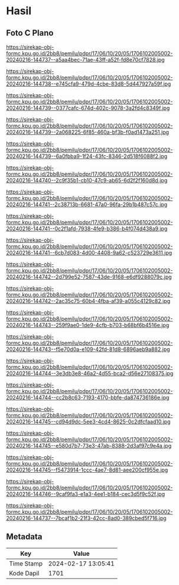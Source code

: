 # Hasil

## Foto C Plano

https://sirekap-obj-formc.kpu.go.id/2bb8/pemilu/pdpr/17/06/10/20/05/1706102005002-20240216-144737--a5aa4bec-71ae-43ff-a52f-fd8e70cf7828.jpg

https://sirekap-obj-formc.kpu.go.id/2bb8/pemilu/pdpr/17/06/10/20/05/1706102005002-20240216-144738--e745cfa9-479d-4cbe-83d8-5d447927a59f.jpg

https://sirekap-obj-formc.kpu.go.id/2bb8/pemilu/pdpr/17/06/10/20/05/1706102005002-20240216-144739--0377cafc-674d-402c-9078-3a2fd4c8349f.jpg

https://sirekap-obj-formc.kpu.go.id/2bb8/pemilu/pdpr/17/06/10/20/05/1706102005002-20240216-144739--2a068225-6f85-460a-bf3b-f0ad1473a251.jpg

https://sirekap-obj-formc.kpu.go.id/2bb8/pemilu/pdpr/17/06/10/20/05/1706102005002-20240216-144739--6a0fbba9-1f24-43fc-8346-2d518f6088f2.jpg

https://sirekap-obj-formc.kpu.go.id/2bb8/pemilu/pdpr/17/06/10/20/05/1706102005002-20240216-144740--2c9f35b1-cb10-47c9-ab65-6d2f2f160d8d.jpg

https://sirekap-obj-formc.kpu.go.id/2bb8/pemilu/pdpr/17/06/10/20/05/1706102005002-20240216-144741--2c38713b-6681-47a0-96fa-29b1b487c57c.jpg

https://sirekap-obj-formc.kpu.go.id/2bb8/pemilu/pdpr/17/06/10/20/05/1706102005002-20240216-144741--0c2f1afd-7938-4fe9-b386-b4f074d438a9.jpg

https://sirekap-obj-formc.kpu.go.id/2bb8/pemilu/pdpr/17/06/10/20/05/1706102005002-20240216-144741--6cb7d083-4d00-4408-9a62-c523729e3611.jpg

https://sirekap-obj-formc.kpu.go.id/2bb8/pemilu/pdpr/17/06/10/20/05/1706102005002-20240216-144742--2d799e52-7587-43de-9168-e6df9288079c.jpg

https://sirekap-obj-formc.kpu.go.id/2bb8/pemilu/pdpr/17/06/10/20/05/1706102005002-20240216-144742--2ac35c75-60b4-4fba-af39-a055c4129c82.jpg

https://sirekap-obj-formc.kpu.go.id/2bb8/pemilu/pdpr/17/06/10/20/05/1706102005002-20240216-144743--259f9ae0-1de9-4cfb-b703-b68bf6b4516e.jpg

https://sirekap-obj-formc.kpu.go.id/2bb8/pemilu/pdpr/17/06/10/20/05/1706102005002-20240216-144743--f5e70d0a-e109-42fd-81d8-6896aeb9a882.jpg

https://sirekap-obj-formc.kpu.go.id/2bb8/pemilu/pdpr/17/06/10/20/05/1706102005002-20240216-144744--3e3db3e8-46a2-4d55-bca2-d56e27108375.jpg

https://sirekap-obj-formc.kpu.go.id/2bb8/pemilu/pdpr/17/06/10/20/05/1706102005002-20240216-144744--cc2b8c63-7193-4170-bbfe-da874736186e.jpg

https://sirekap-obj-formc.kpu.go.id/2bb8/pemilu/pdpr/17/06/10/20/05/1706102005002-20240216-144745--cd94d9dc-5ee3-4cd4-8625-0c2dfcfaad10.jpg

https://sirekap-obj-formc.kpu.go.id/2bb8/pemilu/pdpr/17/06/10/20/05/1706102005002-20240216-144745--e580d7b7-73e3-47ab-8388-2d3af97c9e4a.jpg

https://sirekap-obj-formc.kpu.go.id/2bb8/pemilu/pdpr/17/06/10/20/05/1706102005002-20240216-144745--f5473914-1ccc-4ae7-8d81-aee200cf955e.jpg

https://sirekap-obj-formc.kpu.go.id/2bb8/pemilu/pdpr/17/06/10/20/05/1706102005002-20240216-144746--9caf9fa3-e1a3-4ee1-b184-cec3d5f9c52f.jpg

https://sirekap-obj-formc.kpu.go.id/2bb8/pemilu/pdpr/17/06/10/20/05/1706102005002-20240216-144737--7bcaf1b2-21f3-42cc-8ad0-389cbed5f716.jpg


## Metadata

| Key        | Value               |
| ---------- | ------------------- |
| Time Stamp | 2024-02-17 13:05:41 |
| Kode Dapil | 1701                |



